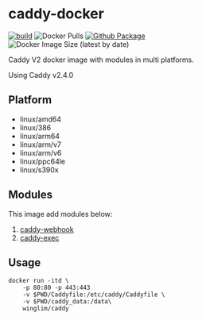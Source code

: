 # caddy-docker

[![build](https://github.com/WingLim/caddy-docker/actions/workflows/build.yml/badge.svg)](https://github.com/WingLim/caddy-docker/actions/workflows/build.yml)
![Docker Pulls](https://img.shields.io/docker/pulls/winglim/caddy)
[![Github Package](https://img.shields.io/static/v1?label=WingLim&message=Github%20Package&color=blue&logo=github)](https://github.com/users/WingLim/packages/container/package/caddy)
![Docker Image Size (latest by date)](https://img.shields.io/docker/image-size/winglim/caddy)

Caddy V2 docker image with modules in multi platforms.

Using Caddy v2.4.0

## Platform

- linux/amd64
- linux/386
- linux/arm64
- linux/arm/v7
- linux/arm/v6
- linux/ppc64le
- linux/s390x

## Modules

This image add modules below:

1. [caddy-webhook](https://github.com/WingLim/caddy-webhook)
2. [caddy-exec](https://github.com/abiosoft/caddy-exec)

## Usage

```shell
docker run -itd \
    -p 80:80 -p 443:443
    -v $PWD/Caddyfile:/etc/caddy/Caddyfile \
    -v $PWD/caddy_data:/data\
    winglim/caddy
```
